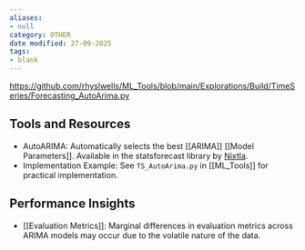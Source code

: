 ```yaml
---
aliases:
- null
category: OTHER
date modified: 27-09-2025
tags:
- blank
---
```

https://github.com/rhyslwells/ML_Tools/blob/main/Explorations/Build/TimeSeries/Forecasting_AutoArima.py
## Tools and Resources

- AutoARIMA: Automatically selects the best [[ARIMA]] [[Model Parameters]]. Available in the statsforecast library by [Nixtla](https://www.linkedin.com/company/nixtlainc/).
- Implementation Example: See `TS_AutoArima.py` in [[ML_Tools]] for practical implementation.
## Performance Insights

- [[Evaluation Metrics]]: Marginal differences in evaluation metrics across ARIMA models may occur due to the volatile nature of the data.
